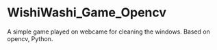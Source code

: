 # WishiWashi_Game_Opencv
A simple game played on webcame for cleaning the windows. Based on opencv, Python.
